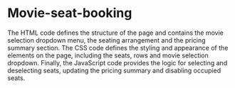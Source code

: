# Movie-seat-booking
The HTML code defines the structure of the page and contains the movie selection dropdown menu, the seating arrangement and the pricing summary section.
The CSS code defines the styling and appearance of the elements on the page, including the seats, rows and movie selection dropdown.
Finally, the JavaScript code provides the logic for selecting and deselecting seats, updating the pricing summary and disabling occupied seats.
